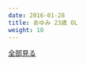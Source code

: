 ```yaml
---
date: 2016-01-28
title: あゆみ 23歳 OL
weight: 10
---
```



<script type="text/javascript" charset="utf-8" src="http://www.mgstage.com/js/mgs_sample_movie.js?p=SIRO-3171&r=1&m=4&c=H4DXKUIBIQ7YOYNKBIPRBPQ2D3"></script>


<a href="http://tanshuku.org/F5BL7B0">全部見る


